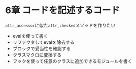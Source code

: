 # 6章 コードを記述するコード
`attr_accessor`に似た`attr_checked`メソッドを作りたい

- evalを使って書く
- リファクタしてevalを除去する
- ブロックで妥当性を確認する
- クラスマクロに変換する
- フックを使って任意のクラスに追加できるモジュールを書く